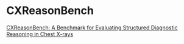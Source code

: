 # CXReasonBench

[CXReasonBench: A Benchmark for Evaluating Structured Diagnostic Reasoning in Chest X-rays](https://arxiv.org/pdf/2505.18087)

